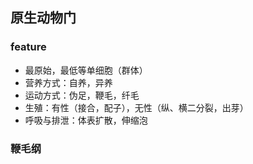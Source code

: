 ## 原生动物门
### feature
- 最原始，最低等单细胞（群体）
- 营养方式：自养，异养
- 运动方式：伪足，鞭毛，纤毛
- 生殖：有性（接合，配子），无性（纵、横二分裂，出芽）
- 呼吸与排泄：体表扩散，伸缩泡
### 鞭毛纲
